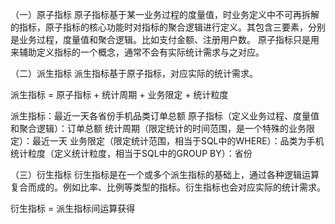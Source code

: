 （一）原子指标
原子指标基于某一业务过程的度量值，时业务定义中不可再拆解的指标，原子指标的核心功能时对指标的聚合逻辑进行定义。其包含三要素，分别是业务过程，度量值和聚合逻辑。比如支付金额、注册用户数。
原子指标只是用来辅助定义指标的一个概念，通常不会有实际统计需求与之对应。

（二）派生指标
派生指标基于原子指标，对应实际的统计需求。

派生指标 = 原子指标 + 统计周期 + 业务限定 + 统计粒度

派生指标：最近一天各省份手机品类订单总额
原子指标（定义业务过程、度量值和聚合逻辑）：订单总额
统计周期（限定统计的时间范围，是一个特殊的业务限定）：最近一天
业务限定（限定统计范围，相当于SQL中的WHERE）：品类为手机
统计粒度（定义统计粒度，相当于SQL中的GROUP BY）：省份

（三）衍生指标
衍生指标是在一个或多个派生指标的基础上，通过各种逻辑运算复合而成的。例如比率、比例等类型的指标。衍生指标也会对应实际的统计需求。

衍生指标 = 派生指标间运算获得